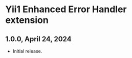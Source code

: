 Yii1 Enhanced Error Handler extension
=====================================

1.0.0, April 24, 2024
---------------------

- Initial release.
